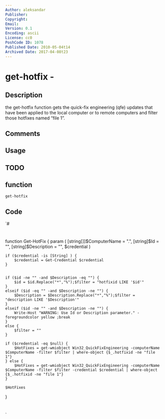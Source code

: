 ```yaml
---
Author: aleksandar
Publisher: 
Copyright: 
Email: 
Version: 0.1
Encoding: ascii
License: cc0
PoshCode ID: 1078
Published Date: 2010-05-04t14
Archived Date: 2017-04-08t23
---
```


# get-hotfix - 

## Description

the get-hotfix function gets the quick-fix engineering (qfe) updates that have been applied to the local computer or to remote computers and filter those hotfixes named “file 1”.

## Comments



## Usage



## TODO



## function

`get-hotfix`

## Code

`#
 #
 
 function Get-HotFix {
 	param (
 	[string[]]$ComputerName = ".",
 	[string]$Id = "",
 	[string]$Description = "",
 	$credential
 	)
 
 	if ($credential -is [String] ) {
 		$credential = Get-Credential $credential
 	}
 
 
 	if ($id -ne "" -and $Description -eq "") {
 		$id = $id.Replace("*","%");$filter = "hotfixid LIKE '$id'"
 	}
 	elseif ($id -eq "" -and $Description -ne "") {
 		$Description = $Description.Replace("*","%");$filter = "description LIKE '$Description'"
 	}
 	elseif ($id -ne "" -and $Description -ne "") {
 		Write-Host "WARNING: Use Id or Description parameter." -foregroundcolor yellow ;break
 	}
 	else {
 		$filter = ""
 	}
 
 	if ($credential -eq $null) {
 		$HotFixes = get-wmiobject Win32_QuickFixEngineering -computerName $ComputerName -filter $filter | where-object {$_.hotfixid -ne "file 1"}
 	} else {
 		$HotFixes = get-wmiobject Win32_QuickFixEngineering -computerName $ComputerName -filter $filter -credential $credential | where-object {$_.hotfixid -ne "file 1"}
 	}
 
 	$HotFixes
 }
 
 #
 #
 #
`

